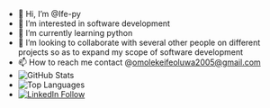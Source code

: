 - 👋 Hi, I’m @Ife-py
- 👀 I’m interested in software development
- 🌱 I’m currently learning python 
- 💞️ I’m looking to collaborate with several other people on different projects so as to expand my scope of software development
- 📫 How to reach me contact @omolekeifeoluwa2005@gmail.com
- ![GitHub Stats](https://github-readme-stats.vercel.app/api?username=Ife-py&show_icons=true&theme=radical)
- ![Top Languages](https://github-readme-stats.vercel.app/api/top-langs/?username=Ife-py&layout=compact&theme=radical)
- [![LinkedIn Follow](https://img.shields.io/badge/LinkedIn-Follow-blue?style=social&logo=linkedin)](https://www.linkedin.com/in/Ifeoluwa_Omoleke/)




<!---
Ife-py/Ife-py is a ✨ special ✨ repository because its `README.md` (this file) appears on your GitHub profile.
You can click the Preview link to take a look at your changes.
--->
